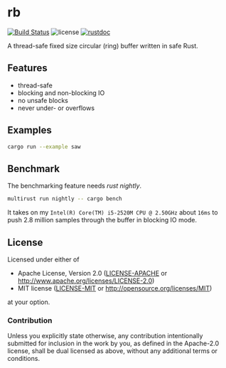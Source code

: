 # rb

[![Build Status](https://travis-ci.org/klingtnet/rb.svg?branch=master)](https://travis-ci.org/klingtnet/rb)
![license](https://img.shields.io/badge/license-MIT%2FApache%202.0-blue.svg)
[![rustdoc](https://img.shields.io/badge/rustdoc-hosted-blue.svg)](https://docs.klingt.net/rustdoc/rb)


A thread-safe fixed size circular (ring) buffer written in safe Rust.

## Features

- thread-safe
- blocking and non-blocking IO
- no unsafe blocks
- never under- or overflows

## Examples

```sh
cargo run --example saw
```

## Benchmark

The benchmarking feature needs *rust nightly*.

```sh
multirust run nightly -- cargo bench
```

It takes on my `Intel(R) Core(TM) i5-2520M CPU @ 2.50GHz` about `16ms` to push 2.8 million samples through the buffer in blocking IO mode.

## License

Licensed under either of

 * Apache License, Version 2.0 ([LICENSE-APACHE](LICENSE-APACHE) or http://www.apache.org/licenses/LICENSE-2.0)
  * MIT license ([LICENSE-MIT](LICENSE-MIT) or http://opensource.org/licenses/MIT)

  at your option.

### Contribution

Unless you explicitly state otherwise, any contribution intentionally submitted
for inclusion in the work by you, as defined in the Apache-2.0 license, shall be dual licensed as above, without any
additional terms or conditions.
